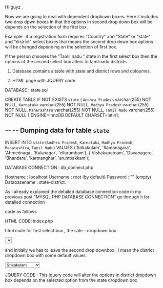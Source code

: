 Hi guyz ,

Now we are going to deal with dependent dropbown boxes. Here it includes two drop dpwn boxes in that the options in second drop down box will be depends on the selection of the first box.

Example :  if  a registration form requires "Country" and "State" or  "state" and "district" select boxes
 that means the second drop down box options will be changed depending on the selection of first box.

If the person chooses the "Tamil nadu " state in the first select box then the options of the second select box alters to tamilnadu districts.

1. Database contains a table with state and district rows and coloumns.

2. HTML page with JQUERY code.

DATABASE :  state.sql

CREATE TABLE IF NOT EXISTS `state` (
  `Andhra Pradesh` varchar(255) NOT NULL,
  `Karnataka` varchar(255) NOT NULL,
  `Madhya Pradesh` varchar(255) NOT NULL,
  `Maharashtra` varchar(255) NOT NULL,
  `Tamil Nadu` varchar(255) NOT NULL
) ENGINE=InnoDB DEFAULT CHARSET=latin1;

--
-- Dumping data for table `state`
--

INSERT INTO `state` (`Andhra Pradesh`, `Karnataka`, `Madhya Pradesh`, `Maharashtra`, `Tamil Nadu`) VALUES
('Srikakulam', 'Ramanagara', 'Ahmednaga', 'Kalanagar', 'ellurumbam'),
('Vishakapatnam', 'Davanagere', 'Bhandara', 'karmanghar', 'arumbakkam');

  



DATABASE CONNECTION  : db_connect.php

Hostname : localhost
Username  : root (by default)
Password : "" (empty)
Databasename : state-district.

As i already explained the detailed database connection code in my previous post "MYSQL PHP DATABASE CONNECTION" go through it for detailed connection

code as follows

<?php
mysql_connect("localhost","root","");
$j = mysql_select_db("state-district");

?>


HTML CODE: index.php

html code for first select box , the sate - dropdown box


<select name="state" id="state"> 
 <?php $l = mysql_query("select column_name from information_schema.columns where table_name='state'");
while($ll = @mysql_fetch_array($l)){  ?>

 <option name="<?php echo $ll['column_name']; ?>" value="<?php echo $ll['column_name']; ?>"><?php echo $ll['column_name']; ?> </option>


<?php }
?>
</select> 

and initially we has to leave the second drop downbox , i mean the district dropdown box with some default values:

 <div class="state_dis">
<select name="district">
 
<option>Srikakulam</option>
<option>Vishakapatnam</option>
 

</select>
</div>


JQUERY CODE : This jquery code will alter the options in district dropdown box depends on the selected option from the state dropdown box

 <script type="text/javascript">

$( "select" ).change(function () {
    var state = $(this).find("option:selected").val();
    var data = '&state='+state;
    $.ajax({
     type:"POST",
     url:"get_col.php",
     data:data,
     cache:false,
     success:function(html){
      $('.state_dis').html('');
      $('.state_dis').append(html);
     }
    });
  });

 </script>

